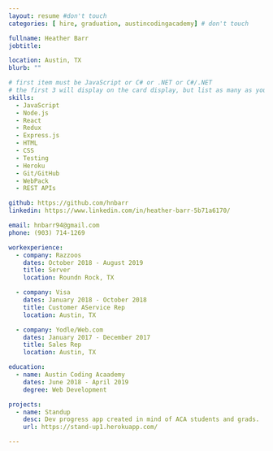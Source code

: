 ```yaml
---
layout: resume #don't touch
categories: [ hire, graduation, austincodingacademy] # don't touch

fullname: Heather Barr
jobtitle:

location: Austin, TX
blurb: ""

# first item must be JavaScript or C# or .NET or C#/.NET
# the first 3 will display on the card display, but list as many as you want, they will be visible on your hire page
skills:
  - JavaScript
  - Node.js
  - React
  - Redux
  - Express.js
  - HTML
  - CSS
  - Testing
  - Heroku
  - Git/GitHub
  - WebPack
  - REST APIs

github: https://github.com/hnbarr
linkedin: https://www.linkedin.com/in/heather-barr-5b71a6170/

email: hnbarr94@gmail.com
phone: (903) 714-1269

workexperience:
  - company: Razzoos
    dates: October 2018 - August 2019
    title: Server
    location: Roundn Rock, TX

  - company: Visa
    dates: January 2018 - October 2018
    title: Customer AService Rep
    location: Austin, TX

  - company: Yodle/Web.com
    dates: January 2017 - December 2017
    title: Sales Rep
    location: Austin, TX

education:
  - name: Austin Coding Acaademy
    dates: June 2018 - April 2019
    degree: Web Development

projects:
  - name: Standup
    desc: Dev progress app created in mind of ACA students and grads.
    url: https://stand-up1.herokuapp.com/

---
```

